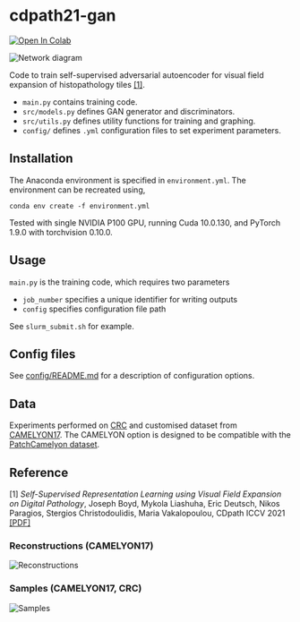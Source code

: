 # cdpath21-gan


[![Open In Colab](https://colab.research.google.com/assets/colab-badge.svg)](https://colab.research.google.com/drive/19m-mL-7h0OXX2deLQguYiHs-7ouKmvqJ?usp=sharing)

![Network diagram](http://jcboyd.github.io/assets/cdpath21-gan/network_diagram.png)

Code to train self-supervised adversarial autoencoder for visual field expansion of histopathology tiles [[1]](#Reference).

* ```main.py``` contains training code.
* ```src/models.py``` defines GAN generator and discriminators.
* ```src/utils.py``` defines utility functions for training and graphing.
* ```config/``` defines ```.yml``` configuration files to set experiment parameters. 

## Installation

The Anaconda environment is specified in ```environment.yml```. The environment can be recreated using,

```
conda env create -f environment.yml
```

Tested with single NVIDIA P100 GPU, running Cuda 10.0.130, and PyTorch 1.9.0 with torchvision 0.10.0.

## Usage

```main.py``` is the training code, which requires two parameters
* ```job_number``` specifies a unique identifier for writing outputs
* ```config``` specifies configuration file path

See ```slurm_submit.sh``` for example.

## Config files

See [config/README.md](config/README.md) for a description of configuration options.

## Data

Experiments performed on [CRC](https://zenodo.org/record/1214456) and customised dataset from [CAMELYON17](https://camelyon17.grand-challenge.org/). The CAMELYON option is designed to be compatible with the [PatchCamelyon dataset](https://github.com/basveeling/pcam).

## Reference
[1] *Self-Supervised Representation Learning using Visual Field Expansion on Digital Pathology*, Joseph Boyd, Mykola Liashuha, Eric Deutsch, Nikos Paragios, Stergios Christodoulidis, Maria Vakalopoulou, CDpath ICCV 2021 [[PDF]](https://arxiv.org/abs/2109.03299)

### Reconstructions (CAMELYON17)

![Reconstructions](http://jcboyd.github.io/assets/cdpath21-gan/reconstructions.png)

### Samples (CAMELYON17, CRC)

![Samples](http://jcboyd.github.io/assets/cdpath21-gan/samples.png)
